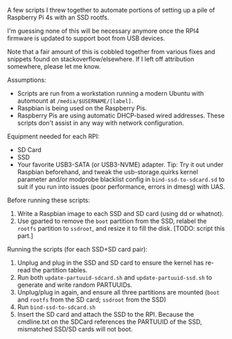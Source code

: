 A few scripts I threw together to automate portions of setting up a pile of Raspberry Pi 4s with an SSD rootfs. 

I'm guessing none of this will be necessary anymore once the RPI4 firmware is updated to support boot from USB devices.

Note that a fair amount of this is cobbled together from various fixes and snippets found on stackoverflow/elsewhere. If I left off attribution somewhere, please let me know.

Assumptions:
 - Scripts are run from a workstation running a modern Ubuntu with automount at `/media/$USERNAME/[label]`.
 - Raspbian is being used on the Raspberry Pis.
 - Raspberry Pis are using automatic DHCP-based wired addresses. These scripts don't assist in any way with network configuration.

Equipment needed for each RPI:
 - SD Card
 - SSD
 - Your favorite USB3-SATA (or USB3-NVME) adapter. Tip: Try it out under Raspbian beforehand, and tweak the usb-storage.quirks kernel parameter and/or modprobe blacklist config in `bind-ssd-to-sdcard.sd` to suit if you run into issues (poor performance, errors in dmesg) with UAS.


Before running these scripts:
 1. Write a Raspbian image to each SSD and SD card (using dd or whatnot).
 1. Use gparted to remove the `boot` partition from the SSD, relabel the `rootfs` partition to `ssdroot`, and resize it to fill the disk. [TODO: script this part.]

Running the scripts (for each SSD+SD card pair):
 1. Unplug and plug in the SSD and SD card to ensure the kernel has re-read the partition tables.
 1. Run both `update-partuuid-sdcard.sh` and `update-partuuid-ssd.sh` to generate and write random PARTUUIDs.
 1. Unplug/plug in again, and ensure all three partitions are mounted (`boot` and `rootfs` from the SD card; `ssdroot` from the SSD)
 1. Run `bind-ssd-to-sdcard.sh`
 1. Insert the SD card and attach the SSD to the RPI. Because the cmdline.txt on the SDCard references the PARTUUID of the SSD, mismatched SSD/SD cards will not boot.
